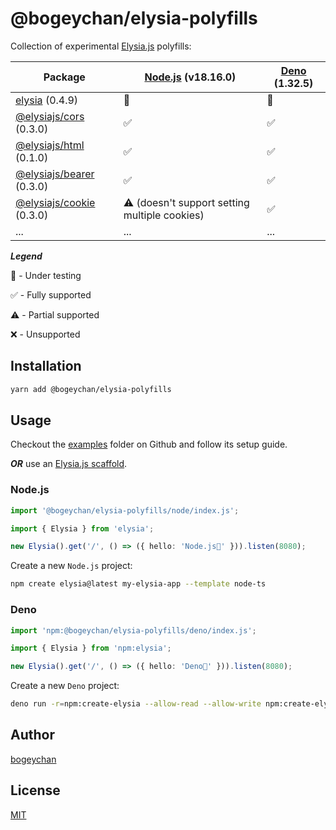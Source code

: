# @bogeychan/elysia-polyfills

Collection of experimental [Elysia.js](https://elysiajs.com) polyfills:

| Package                                                                    | [Node.js](https://nodejs.org) (v18.16.0)      | [Deno](https://deno.land) (1.32.5) |
| -------------------------------------------------------------------------- | --------------------------------------------- | ---------------------------------- |
| [elysia](https://npmjs.com/package/elysia) (0.4.9)                         | 🔬                                            | 🔬                                 |
| [@elysiajs/cors](https://www.npmjs.com/package/@elysiajs/cors) (0.3.0)     | ✅                                            | ✅                                 |
| [@elysiajs/html](https://www.npmjs.com/package/@elysiajs/html) (0.1.0)     | ✅                                            | ✅                                 |
| [@elysiajs/bearer](https://www.npmjs.com/package/@elysiajs/bearer) (0.3.0) | ✅                                            | ✅                                 |
| [@elysiajs/cookie](https://www.npmjs.com/package/@elysiajs/cookie) (0.3.0) | ⚠️ (doesn't support setting multiple cookies) | ✅                                 |
| ...                                                                        | ...                                           | ...                                |

**_Legend_**

🔬 - Under testing

✅ - Fully supported

⚠️ - Partial supported

❌ - Unsupported

## Installation

```bash
yarn add @bogeychan/elysia-polyfills
```

## Usage

Checkout the [examples](./examples) folder on Github and follow its setup guide.

**_OR_** use an [Elysia.js scaffold](https://www.npmjs.com/package/create-elysia).

### Node.js

```ts
import '@bogeychan/elysia-polyfills/node/index.js';

import { Elysia } from 'elysia';

new Elysia().get('/', () => ({ hello: 'Node.js👋' })).listen(8080);
```

Create a new `Node.js` project:

```bash
npm create elysia@latest my-elysia-app --template node-ts
```

### Deno

```ts
import 'npm:@bogeychan/elysia-polyfills/deno/index.js';

import { Elysia } from 'npm:elysia';

new Elysia().get('/', () => ({ hello: 'Deno👋' })).listen(8080);
```

Create a new `Deno` project:

```bash
deno run -r=npm:create-elysia --allow-read --allow-write npm:create-elysia my-elysia-app --template deno
```

## Author

[bogeychan](https://github.com/bogeychan)

## License

[MIT](LICENSE)


